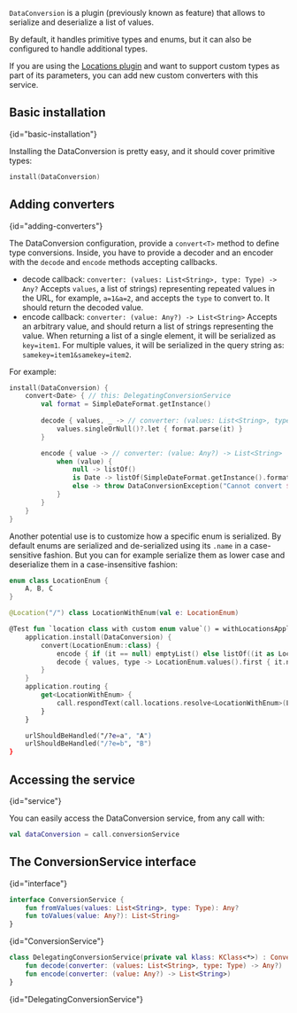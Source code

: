 [//]: # (title: Data conversion)

<include src="lib.xml" include-id="outdated_warning"/>

`DataConversion` is a plugin (previously known as feature) that allows to serialize and deserialize a list of values.

By default, it handles primitive types and enums, but it can also be configured to handle additional types. 

If you are using the [Locations plugin](locations.md) and want to support
custom types as part of its parameters, you can add new custom converters with this
service.




## Basic installation
{id="basic-installation"}

Installing the DataConversion is pretty easy, and it should cover primitive types:

```kotlin
install(DataConversion)
```

## Adding converters
{id="adding-converters"}

The DataConversion configuration, provide a `convert<T>` method to define
type conversions. Inside, you have to provide a decoder and an encoder
with the `decode` and `encode` methods accepting callbacks.

* decode callback: `converter: (values: List<String>, type: Type) -> Any?`
  Accepts `values`, a list of strings) representing repeated values in the URL, for example, `a=1&a=2`,
  and accepts the `type` to convert to. It should return the decoded value.
* encode callback: `converter: (value: Any?) -> List<String>` 
  Accepts an arbitrary value, and should return a list of strings representing the value.
  When returning a list of a single element, it will be serialized as `key=item1`. For multiple values,
  it will be serialized in the query string as: `samekey=item1&samekey=item2`.

For example:

```kotlin
install(DataConversion) {
    convert<Date> { // this: DelegatingConversionService
        val format = SimpleDateFormat.getInstance()
    
        decode { values, _ -> // converter: (values: List<String>, type: Type) -> Any?
            values.singleOrNull()?.let { format.parse(it) }
        }

        encode { value -> // converter: (value: Any?) -> List<String>
            when (value) {
                null -> listOf()
                is Date -> listOf(SimpleDateFormat.getInstance().format(value))
                else -> throw DataConversionException("Cannot convert $value as Date")
            }
        }
    }
}
```

Another potential use is to customize how a specific enum is serialized. By default enums are serialized and de-serialized
using its `.name` in a case-sensitive fashion. But you can for example serialize them as lower case and deserialize
them in a case-insensitive fashion: 

```kotlin
enum class LocationEnum {
    A, B, C
}

@Location("/") class LocationWithEnum(val e: LocationEnum)

@Test fun `location class with custom enum value`() = withLocationsApplication {
    application.install(DataConversion) {
        convert(LocationEnum::class) {
            encode { if (it == null) emptyList() else listOf((it as LocationEnum).name.toLowerCase()) }
            decode { values, type -> LocationEnum.values().first { it.name.toLowerCase() in values } }
        }
    }
    application.routing {
        get<LocationWithEnum> {
            call.respondText(call.locations.resolve<LocationWithEnum>(LocationWithEnum::class, call).e.name)
        }
    }

    urlShouldBeHandled("/?e=a", "A")
    urlShouldBeHandled("/?e=b", "B")
}
```

## Accessing the service
{id="service"}

You can easily access the DataConversion service, from any call with:

```kotlin
val dataConversion = call.conversionService
```

## The ConversionService interface
{id="interface"}

```kotlin
interface ConversionService {
    fun fromValues(values: List<String>, type: Type): Any?
    fun toValues(value: Any?): List<String>
}
```
{id="ConversionService"}

```kotlin
class DelegatingConversionService(private val klass: KClass<*>) : ConversionService {
    fun decode(converter: (values: List<String>, type: Type) -> Any?)
    fun encode(converter: (value: Any?) -> List<String>)
}
```
{id="DelegatingConversionService"}
